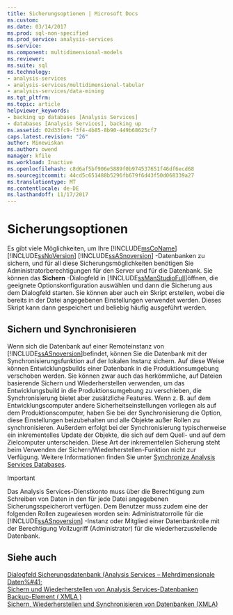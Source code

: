 ```yaml
---
title: Sicherungsoptionen | Microsoft Docs
ms.custom: 
ms.date: 03/14/2017
ms.prod: sql-non-specified
ms.prod_service: analysis-services
ms.service: 
ms.component: multidimensional-models
ms.reviewer: 
ms.suite: sql
ms.technology:
- analysis-services
- analysis-services/multidimensional-tabular
- analysis-services/data-mining
ms.tgt_pltfrm: 
ms.topic: article
helpviewer_keywords:
- backing up databases [Analysis Services]
- databases [Analysis Services], backing up
ms.assetid: 02d33fc9-f3f4-4b85-8b90-449b68625cf7
caps.latest.revision: "26"
author: Minewiskan
ms.author: owend
manager: kfile
ms.workload: Inactive
ms.openlocfilehash: c8d6af5bf906e5889f0b974537651f46df6ecd68
ms.sourcegitcommit: 44cd5c651488b5296fb679f6d43f50d068339a27
ms.translationtype: MT
ms.contentlocale: de-DE
ms.lasthandoff: 11/17/2017
---
```

# <a name="backup-options"></a>Sicherungsoptionen
  Es gibt viele Möglichkeiten, um Ihre [!INCLUDE[msCoName](../../includes/msconame-md.md)] [!INCLUDE[ssNoVersion](../../includes/ssnoversion-md.md)] [!INCLUDE[ssASnoversion](../../includes/ssasnoversion-md.md)] -Datenbanken zu sichern, und für all diese Sicherungsmöglichkeiten benötigen Sie Administratorberechtigungen für den Server und für die Datenbank. Sie können das **Sichern** -Dialogfeld in [!INCLUDE[ssManStudioFull](../../includes/ssmanstudiofull-md.md)]öffnen, die geeignete Optionskonfiguration auswählen und dann die Sicherung aus dem Dialogfeld starten. Sie können aber auch ein Skript erstellen, wobei die bereits in der Datei angegebenen Einstellungen verwendet werden. Dieses Skript kann dann gespeichert und beliebig häufig ausgeführt werden.  
  
## <a name="backup-and-synchronize"></a>Sichern und Synchronisieren  
 Wenn sich die Datenbank auf einer Remoteinstanz von [!INCLUDE[ssASnoversion](../../includes/ssasnoversion-md.md)]befindet, können Sie die Datenbank mit der Synchronisierungsfunktion auf der lokalen Instanz sichern. Auf diese Weise können Entwicklungsbuilds einer Datenbank in die Produktionsumgebung verschoben werden. Sie können zwar auch das herkömmliche, auf Dateien basierende Sichern und Wiederherstellen verwenden, um das Entwicklungsbuild in die Produktionsumgebung zu verschieben, die Synchronisierung bietet aber zusätzliche Features. Wenn z. B. auf dem Entwicklungscomputer andere Sicherheitseinstellungen vorliegen als auf dem Produktionscomputer, haben Sie bei der Synchronisierung die Option, diese Einstellungen beizubehalten und alle Objekte außer Rollen zu synchronisieren. Außerdem erfolgt bei der Synchronisierung typischerweise ein inkrementelles Update der Objekte, die sich auf dem Quell- und auf dem Zielcomputer unterscheiden. Diese Art der inkrementellen Sicherung steht beim Verwenden der Sichern/Wiederherstellen-Funktion nicht zur Verfügung. Weitere Informationen finden Sie unter [Synchronize Analysis Services Databases](../../analysis-services/multidimensional-models/synchronize-analysis-services-databases.md).  
  
> [!IMPORTANT]  
>  Das Analysis Services-Dienstkonto muss über die Berechtigung zum Schreiben von Daten in den für jede Datei angegebenen Sicherungsspeicherort verfügen. Dem Benutzer muss zudem eine der folgenden Rollen zugewiesen worden sein: Administratorrolle für die [!INCLUDE[ssASnoversion](../../includes/ssasnoversion-md.md)] -Instanz oder Mitglied einer Datenbankrolle mit der Berechtigung Vollzugriff (Administrator) für die wiederherzustellende Datenbank.  
  
## <a name="see-also"></a>Siehe auch  
 [Dialogfeld Sicherungsdatenbank &#40;Analysis Services – Mehrdimensionale Daten%#41;](http://msdn.microsoft.com/library/7811ce7d-6c37-4189-bfa6-ef36fb4932db)   
 [Sichern und Wiederherstellen von Analysis Services-Datenbanken](../../analysis-services/multidimensional-models/backup-and-restore-of-analysis-services-databases.md)   
 [Backup-Element &#40; XMLA &#41;](../../analysis-services/xmla/xml-elements-commands/backup-element-xmla.md)   
 [Sichern, Wiederherstellen und Synchronisieren von Datenbanken &#40;XMLA&#41;](../../analysis-services/multidimensional-models-scripting-language-assl-xmla/backing-up-restoring-and-synchronizing-databases-xmla.md)  
  
  
